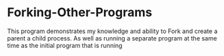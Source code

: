 # Forking-Other-Programs
This program demonstrates my knowledge and ability to Fork and create a parent a child process. As well as running a separate program at the same time as the initial program that is running

